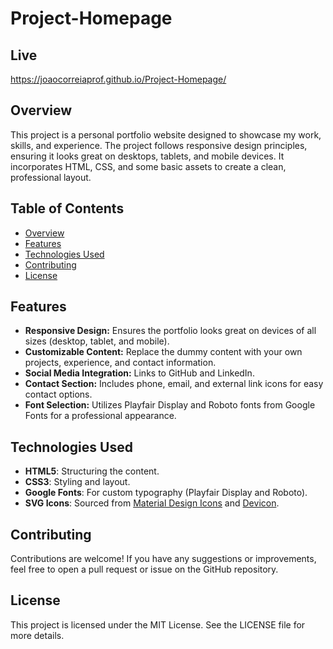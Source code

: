 # Project-Homepage

## Live

https://joaocorreiaprof.github.io/Project-Homepage/

## Overview

This project is a personal portfolio website designed to showcase my work, skills, and experience. The project follows responsive design principles, ensuring it looks great on desktops, tablets, and mobile devices. It incorporates HTML, CSS, and some basic assets to create a clean, professional layout.

## Table of Contents

- [Overview](#overview)
- [Features](#features)
- [Technologies Used](#technologies-used)
- [Contributing](#contributing)
- [License](#license)

## Features

- **Responsive Design:** Ensures the portfolio looks great on devices of all sizes (desktop, tablet, and mobile).
- **Customizable Content:** Replace the dummy content with your own projects, experience, and contact information.
- **Social Media Integration:** Links to GitHub and LinkedIn.
- **Contact Section:** Includes phone, email, and external link icons for easy contact options.
- **Font Selection:** Utilizes Playfair Display and Roboto fonts from Google Fonts for a professional appearance.

## Technologies Used

- **HTML5**: Structuring the content.
- **CSS3**: Styling and layout.
- **Google Fonts**: For custom typography (Playfair Display and Roboto).
- **SVG Icons**: Sourced from [Material Design Icons](https://materialdesignicons.com/) and [Devicon](https://devicon.dev/).

## Contributing

Contributions are welcome! If you have any suggestions or improvements, feel free to open a pull request or issue on the GitHub repository.

## License

This project is licensed under the MIT License. See the LICENSE file for more details.
